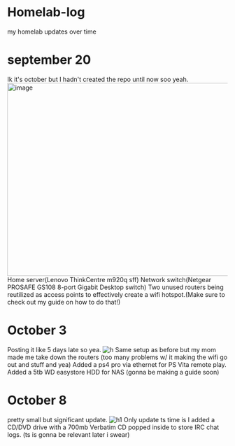 # Homelab-log
my homelab updates over time

# september 20
Ik it's october but I hadn't created the repo until now soo yeah.
<img width="969" height="441" alt="image" src="https://github.com/user-attachments/assets/00327d79-a7c4-449d-a24e-09ef746ebc83" />
Home server(Lenovo ThinkCentre m920q sff)
Network switch(Netgear PROSAFE GS108 8-port Gigabit Desktop switch) 
Two unused routers being reutilized as access points to effectively create a wifi hotspot.(Make sure to check out my guide on how to do that!)

# October 3
Posting it like 5 days late so yea.
![h](https://github.com/user-attachments/assets/43d27bc8-2b57-432c-951d-369532e4f647)
Same setup as before but my mom made me take down the routers (too many problems w/ it making the wifi go out and stuff and yea)
Added a ps4 pro via ethernet for PS Vita remote play.
Added a 5tb WD easystore HDD for NAS (gonna be making a guide soon)

# October 8
pretty small but significant update.
![h1](https://github.com/user-attachments/assets/7338ca97-ebd2-4eb1-ace4-7c6fb28c839f)
Only update ts time is I added a CD/DVD drive with a 700mb Verbatim CD popped inside to store IRC chat logs.
(ts is gonna be relevant later i swear)
